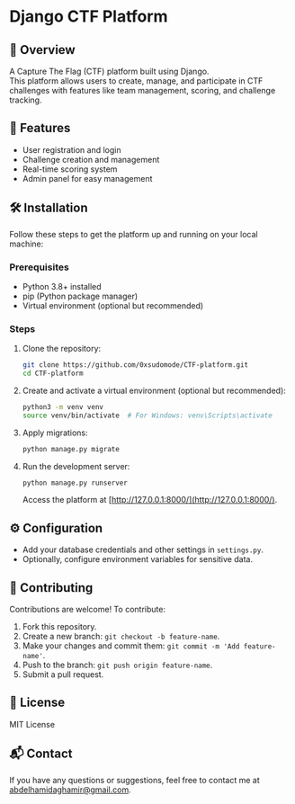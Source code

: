 
# Django CTF Platform

## 📖 Overview

A Capture The Flag (CTF) platform built using Django.  
This platform allows users to create, manage, and participate in CTF challenges with features like team management, scoring, and challenge tracking.

## 🌟 Features

- User registration and login  
- Challenge creation and management  
- Real-time scoring system  
- Admin panel for easy management  

## 🛠️ Installation

Follow these steps to get the platform up and running on your local machine:

### Prerequisites

- Python 3.8+ installed  
- pip (Python package manager)  
- Virtual environment (optional but recommended)  

### Steps

1. Clone the repository:

    ```bash
    git clone https://github.com/0xsudomode/CTF-platform.git
    cd CTF-platform
    ```

2. Create and activate a virtual environment (optional but recommended):

    ```bash
    python3 -m venv venv
    source venv/bin/activate  # For Windows: venv\Scripts\activate
    ```

3. Apply migrations:

    ```bash
    python manage.py migrate
    ```

4. Run the development server:

    ```bash
    python manage.py runserver
    ```

    Access the platform at [http://127.0.0.1:8000/](http://127.0.0.1:8000/).

## ⚙️ Configuration

- Add your database credentials and other settings in `settings.py`.  
- Optionally, configure environment variables for sensitive data.

## 🤝 Contributing

Contributions are welcome! To contribute:

1. Fork this repository.  
2. Create a new branch: `git checkout -b feature-name`.  
3. Make your changes and commit them: `git commit -m 'Add feature-name'`.  
4. Push to the branch: `git push origin feature-name`.  
5. Submit a pull request.

## 📜 License

MIT License  

## 📬 Contact

If you have any questions or suggestions, feel free to contact me at [abdelhamidaghamir@gmail.com](mailto:abdelhamidaghamir@gmail.com).
